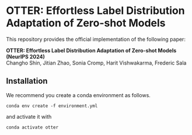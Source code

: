 # OTTER: Effortless Label Distribution Adaptation of Zero-shot Models

This repository provides the official implementation of the following paper: 

**OTTER: Effortless Label Distribution Adaptation of Zero-shot Models (NeurIPS 2024)**  
Changho Shin, Jitian Zhao, Sonia Cromp, Harit Vishwakarma, Frederic Sala



## Installation

We recommend you create a conda environment as follows.

```
conda env create -f environment.yml
```

and activate it with

```
conda activate otter
```
